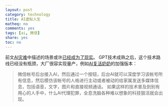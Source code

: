 ```yaml
---
layout: post
category: technology
title: AI虚拟人生
matheq: no
comments: yes
tags: [ai, 微信]
share: yes
toc: no
---
```


前文[AI灾难](https://dustincys.github.io/cn/2019/11/aidefrought/)中描述的场景或许[已经成为了现实](https://finance.sina.com.cn/tech/roll/2023-04-14/doc-imyqhinc3115861.shtml)。
GPT技术成熟之后，这个技术路线已经没有瓶颈，大厂很容实现量产，例如[AI复活奶奶](https://finance.sina.com.cn/tech/roll/2023-04-14/doc-imyqhinc3115861.shtml)的加强版本：
> 微信帐号后台接入AI，然后通过一个按钮，后台AI就可以深度学习该帐号所有信息，然后模仿该帐号的人格进行主动或者被动的给家属发送多媒体信息，包括语音，文字，图片和直接视频通话。
如果这样的技术普及到别有用心的人手中，什么AI代理犯罪，全息洗脑各种难以想象的科技狠活就会出现。

